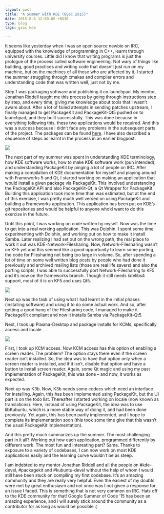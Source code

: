 ```yaml
---
layout: post
title: "A Summer with KDE (GSoC 2015)"
date: 2015-8-6 12:00:00 +0530
type: blog
tags: gsoc kde

---
```

It seems like yesterday when I was an open source newbie on IRC, equipped with the knowledge of programming in C++, learnt through university courses. Little did I know that writing programs is just the prologue of the process called software engineering. Not wary of things like building, good practices and writing code that doesn’t just run on my machine, but on the machines of all those who are affected by it, I started the summer struggling through cmakes and compiler errors and understanding code that was written well, just not by me.

Step 1 was packaging software and publishing it on launchpad. My mentor, Jonathan Riddell taught me this process by going through instructions step by step, and every time, giving me knowledge about tools that I wasn’t aware about. After a lot of failed attempts in sending patches upstream, I finally managed to get PackageKit and PackageKit-Qt5 pushed on to launchpad, and they built successfully. This was done because in everything following this, these two applications would be required. And this was a success because I didn’t face any problems in the subsequent parts of the project. The packages can be found [here](https://launchpad.net/~ranveeraggarwal/+archive/ubuntu/kpackages). I have also described a sequence of steps as learnt in the process in an earlier blogpost.

<img src="http://i.imgur.com/SsojDvy.png" class="img-responsive">

The next part of my summer was spent in understanding KDE terminology, how KDE software works, how to make KDE software work (pun intended), and understanding PackageKit by pinging a lot of people on IRC. After making a compilation of KDE documentation for myself and playing around with Frameworks 5 and Qt, I started working on making an application that would install a given package via PackageKit. This involved understanding the PackageKit API and also PackageKit-Qt, a Qt Wrapper for PackageKit. Building this application took more time than was estimated, but at the end of this exercise, I was pretty much well versed on using PackageKit and building a Frameworks application. This application has been put on KDE’s git repositories and would be helpful to anyone who’d want to do this exercise in the future.

Until this point, I was working on code written by myself. Now was the time to get into a real working application. This was Dolphin. I spent some time experimenting with Dolphin, and working out on how to make it install Samba. Later realizing I had set out on the wrong path, the real place to work it out was KDE-Network-Filesharing. Now, Network-Filesharing wasn’t on KF5 yet and this seemed like a good opportunity to learn some porting, the code for Filesharing not being too large in volume. So, after spending a lot of time on some well written blog posts by people who had done it previously and archived mailing lists (those are real life savers) and also the porting scripts, I was able to successfully port Network-Filesharing to KF5 and it’s now on the frameworks branch. Though it still needs kdelibs4 support, most of it is on KF5 and uses Qt5.

<img src="http://i.imgur.com/ZyKXzOy.png" class="img-responsive">

Next up was the task of using what I had learnt in the initial phases (installing software) and using it to do some actual work. And so, after getting a good hang of the Filesharing code, I managed to make it PackageKit compliant and now it installs Samba via PackageKit-Qt5.

Next, I took up Plasma-Desktop and package installs for KCMs, specifically access and locale.

<img src="http://i.imgur.com/S5R7hH9.png" class="img-responsive">

First, I took up KCM access. Now KCM access has this option of enabling a screen reader. The problem? The option stays there even if the screen reader isn’t installed. So, the idea was to have that option only when a screen reader is installed, and if it isn’t, disable that option and have a button to install screen reader. Again, some Qt magic and using my past implementation of PackageKit, this was done – and now, it works as expected.

Next up was K3b. Now, K3b needs some codecs which need an interface for installing. Again, this has been implemented using PackageKit, but the UI part is on the todo list. Thereafter I started working on locale (now known as translations). Here, instead of using PackageKit, the idea was to use libKubuntu, which is a more stable way of doing it, and had been done previously. Yet again, this has been partly implemented, and I hope to complete its implementation soon (this took some time give that this wasn’t the usual PackageKit implementation).

And this pretty much summarizes up the summer. The most challenging part in it all? Working out how each application, programmed differently by different work. The most fun and interesting part? Same. Thanks to exposure to a variety of codebases, I can now work on most KDE applications easily and the learning curve wouldn’t be as steep.

I am indebted to my mentor Jonathan Riddell and all the people on #kde-devel, #packagekit and #kubuntu-devel without the help of whom I would still have been stuck on compiling my first codebase. It’s an amazing community and they are really very helpful. Even the easiest of my doubts were met by great enthusiasm and not once was I not given a response for an issue I faced. This is something that is not very common on IRC. Hats off to the KDE community for that! Google Summer of Code ’15 has been an amazing experience, and I will surely stick around the community as a contributor for as long as would be possible :)
